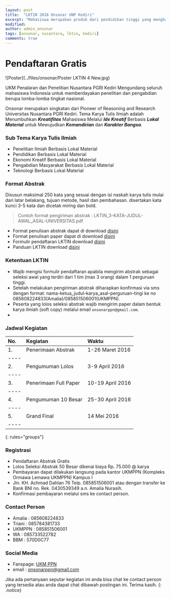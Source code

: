 ```yaml
---
layout: post
title:  "LKTIN 2016 Onsonar UNP Kediri"
excerpt: "Mahasiswa merupakan produk dari pendidikan tinggi yang menghasilkan lulusan yang mempunyai sikap kecendekiawanan. Sikap tersebut meliputi sikap sebagai penemu, pemadu, penerap, serta sebagai pengembang IPTEKS. Untuk itu, mahasiswa yang merupakan salah satu kelompok masyarakat ilmiah harus mempunyai ciri kehidupan akademis yang dinamis."
modified: 
author: admin_onsonar
tags: [onsonar, nusantara, lktin, kediri]
comments: true
---
```


# Pendaftaran Gratis

![Poster](../files/onsonar/Poster LKTIN 4 New.jpg)

UKM Penalaran dan Penelitian Nusantara PGRI Kediri Mengundang seluruh mahasiswa Indonesia untuk memberdayakan penelitian dan pengabdian berupa lomba-lomba tingkat nasional.

Onsonar merupakan singkatan dari Pioneer of Reasoning and Research Universitas Nusantara PGRI Kediri. Tema Karya Tulis Ilmiah adalah Menumbuhkan ***Kreatifitas*** Mahasiswa Melalui ***Ide Kreatif*** Berbasis ***Lokal Material*** untuk Mewujudkan ***Kemandirian*** dan ***Karakter Bangsa***. 

### Sub Tema Karya Tulis Ilmiah

* Penelitian Ilmiah Berbasis Lokal Material
* Pendidikan Berbasis Lokal Material 
* Ekonomi Kreatif Berbasis Lokal Material
* Pengabdian Masyarakat Berbasis Lokal Material
* Teknologi Berbasis Lokal Material


### Format Abstrak

Disusun maksimal 250 kata yang sesuai dengan isi naskah karya tulis mulai dari latar belakang, tujuan metode, hasil dan pembahasan. disertakan kata kunci 3-5 kata dan dicetak miring dan bold.

> Contoh format pengiriman abstrak : LKTIN_3-KATA-JUDUL-AWAL_ASAL-UNIVERSITAS.pdf

- Format penulisan abstrak dapat di download [disini](/files/onsonar/Format.Penulisan.Abstrak.2016.Onsonar.pdf)
- Format penulisan paper dapat di download [disini](/files/onsonar/Format-Penulisan-Paper.doc)
- Formulir pendaftaran LKTIN download [disini](/files/onsonar/FORMULIR.PENDAFTARAN.doc)
- Panduan LKTIN download [disini](/files/onsonar/Panduan31maret.pdf)

### Ketentuan LKTIN

* Wajib mengisi formulir pendaftaran apabila mengirim abstrak sebagai seleksi awal yang terdiri dari 1 tim (max 3 orang) dalam 1 perguruan tinggi.
* Setelah melakukan pengiriman abstrak diharapkan konfirmasi via sms dengan format: nama-ketua_judul-karya_asal-perguruan-tingi ke no 085608224833(Amalia)/085851506001(UKMPPN).
* Peserta yang lolos seleksi abstrak wajib mengirim paper dalam bentuk karya ilmiah (soft copy) melalui email `onsonarppn@gmail.com`.
* 

### Jadwal Kegiatan

| No. | Kegiatan | Waktu |
|:--------|:-------|:--------|
| 1. | Penerimaan Abstrak   | 1-26 Maret 2016 |
|----
| 2. | Pengumuman Lolos   | 3-9 April 2016 |
|----
| 3. | Penerimaan Full Paper   | 10-19 April 2016 |
|----
| 4. | Pengumuman 10 Besar | 25-30 April 2016 |
|----
| 5. | Grand Final | 14 Mei 2016 |
|----
{: rules="groups"}


### Registrasi
* Pendaftaran Abstrak Gratis
* Lolos Seleksi Abstrak 50 Besar dikenai biaya Rp. 75.000 @ karya
* Pembayaran dapat dilakukan langsung pada kantor UKMPPN (Kompleks Ormawa Lemawa UKMPPN) Kampus I
* Jln. KH. Achmad Dahlan 76 Telp. 085851506001 atau dengan transfer ke Bank BNI no. Rek. 0430539349 a.n. Amalia Nurasih.
* Konfirmasi pembayaran melalui sms ke contact person.


### Contact Person

* Amalia : 085608224833
* Triani : 085784381733
* UKMPPN : 085851506001
* WA 	 : 085733522782
* BBM	 : 570D0C77

### Social Media

- Fanspage: [UKM PPN](https://www.facebook.com/ukm.ppn.unpkediri)
- email	  : onsonarppn@gmail.com

Jika ada pertanyaan seputar kegiatan ini anda bisa chat ke contact person yang tersedia atau anda dapat chat dibawah postingan ini. Terima kasih.
{: .notice}
